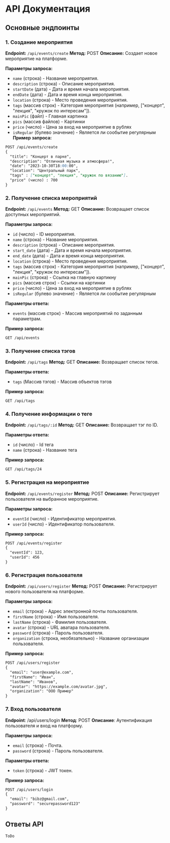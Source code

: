 # API Документация 

## Основные эндпоинты

### 1. Создание мероприятия

**Endpoint:** `/api/events/create`
**Метод:** POST
**Описание:** Создает новое мероприятие на платформе.

**Параметры запроса:**
- `name` (строка) - Название мероприятия.
- `description` (строка) - Описание мероприятия.
- `startDate` (дата) - Дата и время начала мероприятия.
- `endDate` (дата) - Дата и время конца мероприятия.
- `location` (строка) - Место проведения мероприятия.
- `tags` (массив строк) - Категория мероприятия (например, ["концерт", "лекция", "кружок по интересам"]).
- `mainPic` (файл) - Главная картинка
- `pics` (массив файлов) - Картинки
- `price` (число) - Цена за вход на мероприятие в рублях
-  `isRegular` (булево значение) - Является ли сообытие регулярным 
**Пример запроса:**
```markdown
POST /api/events/create
{
  "title": "Концерт в парке",
  "description": "Отличная музыка и атмосфера!",
  "date": "2023-10-30T18:00:00",
  "location": "Центральный парк",
  "tags" : ["концерт", "лекция", "кружок по вязанию"].
  "price" (число) : 700
}
```

### 2. Получение списка мероприятий

**Endpoint:** `/api/events`
**Метод:** GET
**Описание:** Возвращает список доступных мероприятий.

**Параметры запроса:**
- `id` (число) - ID мероприятия.
- `name` (строка) - Название мероприятия.
- `description` (строка) - Описание мероприятия.
- `start_date` (дата) - Дата и время начала мероприятия.
- `end_date` (дата) - Дата и время конца мероприятия.
- `location` (строка) - Место проведения мероприятия.
- `tags` (массив строк) - Категория мероприятия (например, ["концерт", "лекция", "кружок по интересам"]).
- `mainPic` (строка) - Ссылка на главную картикну
- `pics` (массив строк) - Ссылки на картинки
- `price` (число) - Цена за вход на мероприятие в рублях
- `isRegular` (булево значение) - Является ли сообытие регулярным 

**Параметры ответа:**
 - `events` (массив строк) - Массив мероприятий по заданным параметрам.

**Пример запроса:**
```markdown
GET /api/events
```
### 3. Получение списка тэгов

**Endpoint:** `/api/tags`
**Метод:** GET
**Описание:** Возвращает список тегов.

**Параметры ответа:**
 - `tags` (Массив тэгов) - Массив объектов тэгов 

**Пример запроса:**
```markdown
GET /api/tags
```
### 4. Получение информации о теге

**Endpoint:** `/api/tags/:id`
**Метод:** GET
**Описание:** Возвращает тэг по ID.

**Параметры ответа:**
 - `id` (число) - Id тега 
 - `name` (строка) - Название тега 

**Пример запроса:**
```markdown
GET /api/tags/24
```

### 5. Регистрация на мероприятие

**Endpoint:** `/api/events/register`
**Метод:** POST
**Описание:** Регистрирует пользователя на выбранное мероприятие.

**Параметры запроса:**
- `eventId` (число) - Идентификатор мероприятия.
- `userId` (число) - Идентификатор пользователя.

**Пример запроса:**
```markdown
POST /api/events/register
{
  "eventId": 123,
  "userId": 456
}
```
### 6. Регистрация пользователя

**Endpoint:** `/api/users/register`
**Метод:** POST
**Описание:** Регистрирует нового пользователя на платформе.

**Параметры запроса:**
- `email` (строка) - Адрес электронной почты пользователя.
- `firstName` (строка) - Имя пользователя.
- `lastName` (строка) - Фамилия пользователя.
- `avatar` (строка) - URL аватара пользователя.
- `password` (строка) - Пароль пользователя.
- `organization` (строка, необязательно) - Название организации пользователя.

**Пример запроса:**
```markdown
POST /api/users/register
{
  "email": "user@example.com",
  "firstName": "Иван",
  "lastName": "Иванов",
  "avatar": "https://example.com/avatar.jpg",
  "organization": "ООО Пример"
}
```

### 7. Вход пользователя
**Endpoint**: /api/users/login
**Метод**: POST
**Описание**: Аутентификация пользователя и вход на платформу.

**Параметры запроса:**

- `email` (строка) - Почта.
- `password` (строка) - Пароль пользователя.

**Параметры ответа:**
 - `token` (строка) - JWT токен.

**Пример запроса:**

```markdown
POST /api/users/login
{
  "email": "bibz@gmail.com",
  "password": "securepassword123"
}
```
## Ответы API

`ToDo`

